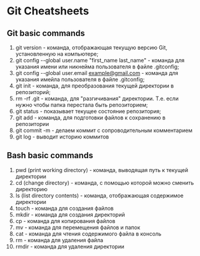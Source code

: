 # Git Cheatsheets

## Git basic commands

1. git version - команда, отображающая текущую версию Git, установленную на компьютере;
2. git config --global user.name "first_name last_name" - команда для указания имени или никнейма пользователя в файле .gitconfig;
3. git config --global user.email example@gmail.com - команда для указания имейла пользователя в файле .gitconfig;
4. git init - команда, для преобразования текущей директории в репозиторий;
5. rm -rf .git - команда, для "разгичивания" директории. Т.е. если нужно чтобы папка перестала быть репозиторием;
6. git status - показывает текущее состояние репозитория;
7. git add - команда, для подготовки файлов к сохранению в репозитории
8. git commit -m - делаем коммит с сопроводительным комментарием
9. git log - выводит историю коммитов

## Bash basic commands

1. pwd (print working directory) - команда, выводящая путь к текущей директории
2. cd (change directory) - команда, с помощью которой можно сменить директорию
3. ls (list directory contents) - команда, отображающая содержимое директории
4. touch - команда для создания файлов
5. mkdir - команда для создания директорий
6. cp - команда для копирования файлов
7. mv - команда для перемещения файлов и папок
8. cat - команда для чтения содержимого файла в консоль
9. rm - команда для удаления файла
10. rmdir - команда для удаления директории
